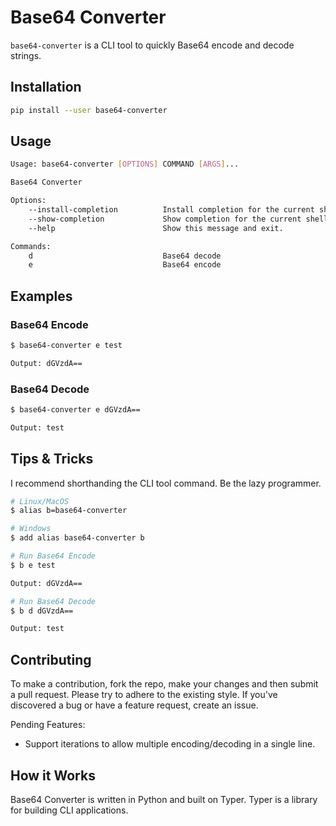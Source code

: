 # Base64 Converter

`base64-converter` is a CLI tool to quickly Base64 encode and decode strings.

## Installation

```bash
pip install --user base64-converter
```

## Usage

```bash
Usage: base64-converter [OPTIONS] COMMAND [ARGS]...

Base64 Converter

Options:
    --install-completion          Install completion for the current shell.
    --show-completion             Show completion for the current shell, to copy it or customize the installation.
    --help                        Show this message and exit.

Commands:
    d                             Base64 decode
    e                             Base64 encode
```

## Examples

### Base64 Encode

```bash
$ base64-converter e test

Output: dGVzdA==
```

### Base64 Decode

```bash
$ base64-converter e dGVzdA==

Output: test
```

## Tips & Tricks

I recommend shorthanding the CLI tool command. Be the lazy programmer.

```bash
# Linux/MacOS
$ alias b=base64-converter

# Windows
$ add alias base64-converter b

# Run Base64 Encode
$ b e test

Output: dGVzdA==

# Run Base64 Decode
$ b d dGVzdA==

Output: test
```

## Contributing

To make a contribution, fork the repo, make your changes and then submit a pull request. Please try to adhere to the existing style. If you've discovered a bug or have a feature request, create an issue.

Pending Features:

- Support iterations to allow multiple encoding/decoding in a single line.

## How it Works

Base64 Converter is written in Python and built on Typer. Typer is a library for building CLI applications.
